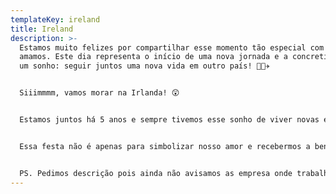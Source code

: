 ```yaml
---
templateKey: ireland
title: Ireland
description: >-
  Estamos muito felizes por compartilhar esse momento tão especial com quem
  amamos. Este dia representa o início de uma nova jornada e a concretização de
  um sonho: seguir juntos uma nova vida em outro país! 👫🏻✈️


  Siiimmmm, vamos morar na Irlanda! 😲 


  Estamos juntos há 5 anos e sempre tivemos esse sonho de viver novas experiências, de conhecer novas culturas, lugares, pessoas e de quem sabe conhecer o mundo. Sentimos que esse momento chegou e estamos prontos para viver essas novas experiências.


  Essa festa não é apenas para simbolizar nosso amor e recebermos a benção do padre, também vale como uma despedida! Afinal, exatos quinze dias depois, estaremos embarcando para Dublin! 🧳✈️


  PS. Pedimos descrição pois ainda não avisamos as empresa onde trabalhamos! 😉
---
```

